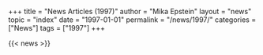 +++
title = "News Articles (1997)"
author = "Mika Epstein"
layout = "news"
topic = "index"
date = "1997-01-01"
permalink = "/news/1997/"
categories = ["News"]
tags = ["1997"]
+++

{{< news >}}